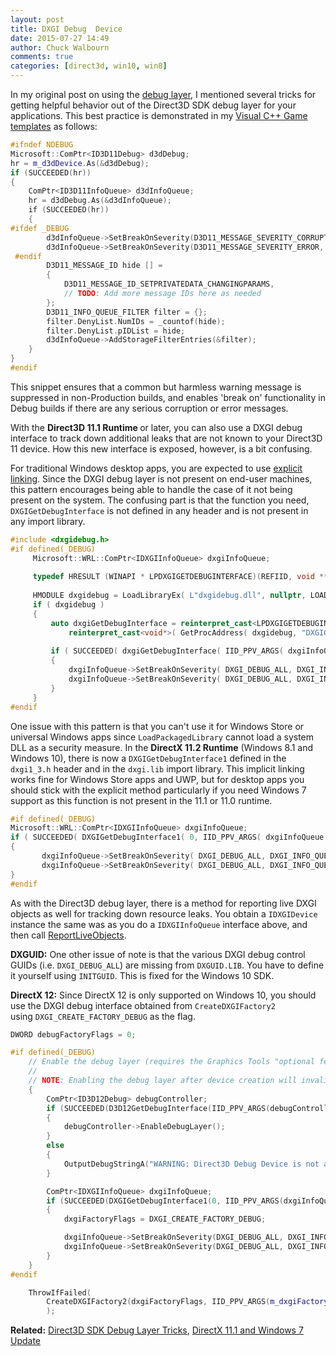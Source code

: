 ```yaml
---
layout: post
title: DXGI Debug  Device
date: 2015-07-27 14:49
author: Chuck Walbourn
comments: true
categories: [direct3d, win10, win8]
---
```

In my original post on using the <a href="https://docs.microsoft.com/en-us/windows/desktop/direct3d11/overviews-direct3d-11-devices-layers">debug layer</a>, I mentioned several tricks for getting helpful behavior out of the Direct3D SDK debug layer for your applications. This best practice is demonstrated in my <a href="https://walbourn.github.io/direct3d-win32-game-visual-studio-template/">Visual C++ Game templates</a> as follows:
<!--more-->

```cpp
#ifndef NDEBUG
Microsoft::ComPtr<ID3D11Debug> d3dDebug;
hr = m_d3dDevice.As(&d3dDebug);
if (SUCCEEDED(hr))
{
    ComPtr<ID3D11InfoQueue> d3dInfoQueue;
    hr = d3dDebug.As(&d3dInfoQueue);
    if (SUCCEEDED(hr))
    {
#ifdef _DEBUG
        d3dInfoQueue->SetBreakOnSeverity(D3D11_MESSAGE_SEVERITY_CORRUPTION, true);
        d3dInfoQueue->SetBreakOnSeverity(D3D11_MESSAGE_SEVERITY_ERROR, true);
 #endif
        D3D11_MESSAGE_ID hide [] =
        {
            D3D11_MESSAGE_ID_SETPRIVATEDATA_CHANGINGPARAMS,
            // TODO: Add more message IDs here as needed
        };
        D3D11_INFO_QUEUE_FILTER filter = {};
        filter.DenyList.NumIDs = _countof(hide);
        filter.DenyList.pIDList = hide;
        d3dInfoQueue->AddStorageFilterEntries(&filter);
    }
}
#endif
```

This snippet ensures that a common but harmless warning message is suppressed in non-Production builds, and enables 'break on' functionality in Debug builds if there are any serious corruption or error messages.

With the <strong>Direct3D 11.1 Runtime </strong>or later, you can also use a DXGI debug interface to track down additional leaks that are not known to your Direct3D 11 device. How this new interface is exposed, however, is a bit confusing.

For traditional Windows desktop apps, you are expected to use <span style="text-decoration: underline">explicit linking</span>. Since the DXGI debug layer is not present on end-user machines, this pattern encourages being able to handle the case of it not being present on the system. The confusing part is that the function you need, <code>DXGIGetDebugInterface</code> is not defined in any header and is not present in any import library.

```cpp
#include <dxgidebug.h>
#if defined(_DEBUG)
     Microsoft::WRL::ComPtr<IDXGIInfoQueue> dxgiInfoQueue;
  
     typedef HRESULT (WINAPI * LPDXGIGETDEBUGINTERFACE)(REFIID, void ** );
  
     HMODULE dxgidebug = LoadLibraryEx( L"dxgidebug.dll", nullptr, LOAD_LIBRARY_SEARCH_SYSTEM32 );
     if ( dxgidebug )
     {
         auto dxgiGetDebugInterface = reinterpret_cast<LPDXGIGETDEBUGINTERFACE>(
             reinterpret_cast<void*>( GetProcAddress( dxgidebug, "DXGIGetDebugInterface" ) ) );
  
         if ( SUCCEEDED( dxgiGetDebugInterface( IID_PPV_ARGS( dxgiInfoQueue.GetAddressOf() ) ) ) )
         {
             dxgiInfoQueue->SetBreakOnSeverity( DXGI_DEBUG_ALL, DXGI_INFO_QUEUE_MESSAGE_SEVERITY_ERROR, true );
             dxgiInfoQueue->SetBreakOnSeverity( DXGI_DEBUG_ALL, DXGI_INFO_QUEUE_MESSAGE_SEVERITY_CORRUPTION, true );
         }
     }
#endif
```

One issue with this pattern is that you can't use it for Windows Store or universal Windows apps since <code>LoadPackagedLibrary</code> cannot load a system DLL as a security measure. In the <strong>DirectX 11.2 Runtime</strong> (Windows 8.1 and Windows 10), there is now a <code>DXGIGetDebugInterface1</code> defined in the <code>dxgi1_3.h</code> header and in the <code>dxgi.lib</code> import library. This implicit linking works fine for Windows Store apps and UWP, but for desktop apps you should stick with the explicit method particularly if you need Windows 7 support as this function is not present in the 11.1 or 11.0 runtime.

```cpp
#if defined(_DEBUG)
Microsoft::WRL::ComPtr<IDXGIInfoQueue> dxgiInfoQueue;
if ( SUCCEEDED( DXGIGetDebugInterface1( 0, IID_PPV_ARGS( dxgiInfoQueue.GetAddressOf() ) ) ) )
{
       dxgiInfoQueue->SetBreakOnSeverity( DXGI_DEBUG_ALL, DXGI_INFO_QUEUE_MESSAGE_SEVERITY_ERROR, true );
       dxgiInfoQueue->SetBreakOnSeverity( DXGI_DEBUG_ALL, DXGI_INFO_QUEUE_MESSAGE_SEVERITY_CORRUPTION, true );
}
#endif
```

As with the Direct3D debug layer, there is a method for reporting live DXGI objects as well for tracking down resource leaks. You obtain a <code>IDXGIDevice</code> instance the same was as you do a <code>IDXGIInfoQueue</code> interface above, and then call <a href="https://docs.microsoft.com/en-us/windows/desktop/api/dxgidebug/nf-dxgidebug-idxgidebug-reportliveobjects">ReportLiveObjects</a>.

<strong>DXGUID:</strong> One other issue of note is that the various DXGI debug control GUIDs (i.e. <code>DXGI_DEBUG_ALL</code>) are missing from <code>DXGUID.LIB</code>. You have to define it yourself using <code>INITGUID</code>. This is fixed for the Windows 10 SDK.

<strong>DirectX 12:</strong> Since DirectX 12 is only supported on Windows 10, you should use the DXGI debug interface obtained from <code>CreateDXGIFactory2</code> using <code>DXGI_CREATE_FACTORY_DEBUG</code> as the flag.

```cpp
DWORD debugFactoryFlags = 0;

#if defined(_DEBUG)
    // Enable the debug layer (requires the Graphics Tools "optional feature").
    //
    // NOTE: Enabling the debug layer after device creation will invalidate the active device.
    {
        ComPtr<ID3D12Debug> debugController;
        if (SUCCEEDED(D3D12GetDebugInterface(IID_PPV_ARGS(debugController.GetAddressOf()))))
        {
            debugController->EnableDebugLayer();
        }
        else
        {
            OutputDebugStringA("WARNING: Direct3D Debug Device is not available\n");
        }

        ComPtr<IDXGIInfoQueue> dxgiInfoQueue;
        if (SUCCEEDED(DXGIGetDebugInterface1(0, IID_PPV_ARGS(dxgiInfoQueue.GetAddressOf()))))
        {
            dxgiFactoryFlags = DXGI_CREATE_FACTORY_DEBUG;

            dxgiInfoQueue->SetBreakOnSeverity(DXGI_DEBUG_ALL, DXGI_INFO_QUEUE_MESSAGE_SEVERITY_ERROR, true);
            dxgiInfoQueue->SetBreakOnSeverity(DXGI_DEBUG_ALL, DXGI_INFO_QUEUE_MESSAGE_SEVERITY_CORRUPTION, true);
        }
    }
#endif

    ThrowIfFailed(
        CreateDXGIFactory2(dxgiFactoryFlags, IID_PPV_ARGS(m_dxgiFactory.ReleaseAndGetAddressOf()))
        );
```

<strong>Related:</strong> <a href="https://walbourn.github.io/direct3d-sdk-debug-layer-tricks/">Direct3D SDK Debug Layer Tricks</a>, <a href="https://walbourn.github.io/directx-11-1-and-windows-7-update/">DirectX 11.1 and Windows 7 Update</a>
